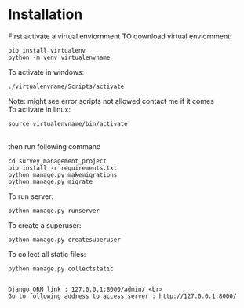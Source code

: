 # Installation
First activate a virtual enviornment 
TO download virtual enviornment:
```
pip install virtualenv
python -m venv virtualenvname
```
To activate in windows:
```
./virtualenvname/Scripts/activate
```
Note: might see error scripts not allowed contact me if it comes
<br>
To activate in linux:
```
source virtualenvname/bin/activate
```
<br>
then run following command 

```
cd survey_management_project
pip install -r requirements.txt
python manage.py makemigrations
python manage.py migrate
```

To run server:
```
python manage.py runserver
```

To create a superuser:
```
python manage.py createsuperuser
```

To collect all static files:
```
python manage.py collectstatic
```
```

Django ORM link : 127.0.0.1:8000/admin/ <br>
Go to following address to access server : http://127.0.0.1:8000/
